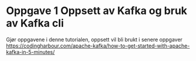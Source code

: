 # Oppgave 1 Oppsett av Kafka og bruk av Kafka cli

Gjør oppgavene i denne tutorialen, oppsett vil bli brukt i senere oppgaver
https://codingharbour.com/apache-kafka/how-to-get-started-with-apache-kafka-in-5-minutes/